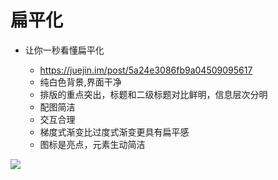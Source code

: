 # 扁平化

- 让你一秒看懂扁平化

  - <https://juejin.im/post/5a24e3086fb9a04509095617>
  - 纯白色背景,界面干净
  - 排版的重点突出，标题和二级标题对比鲜明，信息层次分明
  - 配图简洁
  - 交互合理
  - 梯度式渐变比过度式渐变更具有扁平感
  - 图标是亮点，元素生动简洁

![](https://user-gold-cdn.xitu.io/2017/12/4/16020193065fde4e?imageView2/0/w/1280/h/960/format/webp/ignore-error/1)  
